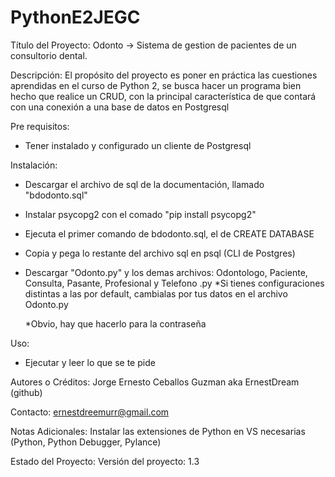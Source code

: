 # PythonE2JEGC

Título del Proyecto: Odonto -> Sistema de gestion de pacientes de un consultorio dental.

Descripción: El propósito del proyecto es poner en práctica las cuestiones aprendidas en el curso de Python 2, se busca hacer un programa bien hecho que realice un CRUD, con la principal característica de que contará con una conexión a una base de datos en Postgresql

Pre requisitos:
* Tener instalado y configurado un cliente de Postgresql

Instalación:
* Descargar el archivo de sql de la documentación, llamado "bdodonto.sql"
* Instalar psycopg2 con el comado "pip install psycopg2"
* Ejecuta el primer comando de bdodonto.sql, el de CREATE DATABASE
* Copia y pega lo restante del archivo sql en psql (CLI de Postgres)
* Descargar "Odonto.py" y los demas archivos: Odontologo, Paciente, Consulta, Pasante, Profesional y Telefono .py
    *Si tienes configuraciones distintas a las por default, cambialas por tus datos en el archivo Odonto.py

    *Obvio, hay que hacerlo para la contraseña


Uso:
* Ejecutar y leer lo que se te pide

Autores o Créditos: Jorge Ernesto Ceballos Guzman aka ErnestDream (github)

Contacto: ernestdreemurr@gmail.com

Notas Adicionales: Instalar las extensiones de Python en VS necesarias (Python, Python Debugger, Pylance)

Estado del Proyecto: Versión del proyecto: 1.3
